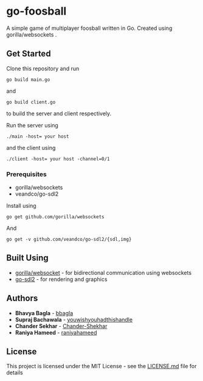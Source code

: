 # go-foosball

A simple game of multiplayer foosball written in Go. Created using gorilla/websockets .

## Get Started
Clone this repository and run

```
go build main.go
```
and
```
go build client.go
```
to build the server and client respectively.

Run the server using
```
./main -host= your host
```
and the client using
```
./client -host= your host -channel=0/1
```

### Prerequisites

* gorilla/websockets
* veandco/go-sdl2

Install using

```
go get github.com/gorilla/websockets
```
And

```
go get -v github.com/veandco/go-sdl2/{sdl,img}
```


## Built Using

* [gorilla/websocket](https://www.github.com/gorilla/websocket) - for bidirectional communication using websockets
* [go-sdl2](https://www.github.com/veandco/go-sdl2) - for rendering and graphics



## Authors

* **Bhavya Bagla** -  [bbagla](https://github.com/bbagla)
* **Supraj Bachawala**  - [youwishyouhadthishandle](https://github.com/youwishyouhadthishandle)
* **Chander Sekhar** -  [Chander-Shekhar](https://github.com/Chander-Shekhar)
* **Raniya Hameed**  - [raniyahameed](https://github.com/raniyahameed)


## License

This project is licensed under the MIT License - see the [LICENSE.md](LICENSE.md) file for details


